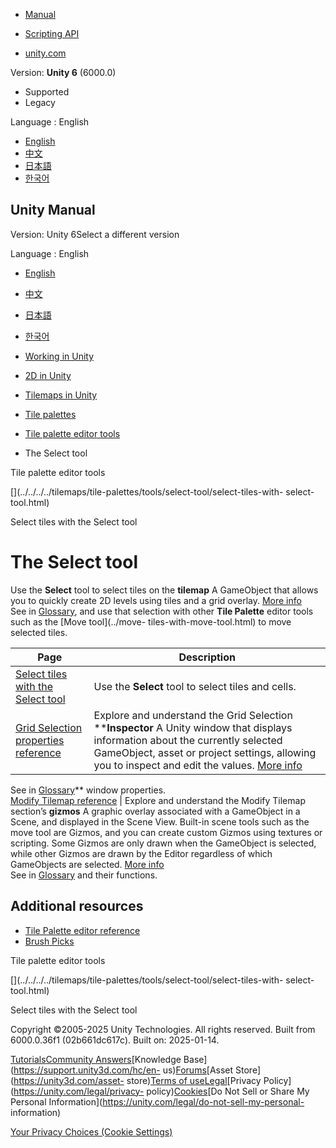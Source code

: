 [](https://docs.unity3d.com)

  * [Manual](../Manual/index.html)
  * [Scripting API](../ScriptReference/index.html)

  * [unity.com](https://unity.com/)

Version: **Unity 6** (6000.0)

  * Supported
  * Legacy

Language : English

  * [English](/Manual/tilemaps/tile-palettes/tools/select-tool/select-tool-landing.html)
  * [中文](/cn/current/Manual/tilemaps/tile-palettes/tools/select-tool/select-tool-landing.html)
  * [日本語](/ja/current/Manual/tilemaps/tile-palettes/tools/select-tool/select-tool-landing.html)
  * [한국어](/kr/current/Manual/tilemaps/tile-palettes/tools/select-tool/select-tool-landing.html)

[](https://docs.unity3d.com)

## Unity Manual

Version: Unity 6Select a different version

Language : English

  * [English](/Manual/tilemaps/tile-palettes/tools/select-tool/select-tool-landing.html)
  * [中文](/cn/current/Manual/tilemaps/tile-palettes/tools/select-tool/select-tool-landing.html)
  * [日本語](/ja/current/Manual/tilemaps/tile-palettes/tools/select-tool/select-tool-landing.html)
  * [한국어](/kr/current/Manual/tilemaps/tile-palettes/tools/select-tool/select-tool-landing.html)

  * [Working in Unity](../../../../working-in-unity.html)
  * [2D in Unity](../../../../Unity2D.html)
  * [Tilemaps in Unity](../../../../tilemaps/tilemaps-landing.html)
  * [Tile palettes](../../../../tilemaps/tile-palettes/tile-palette-landing.html)
  * [Tile palette editor tools](../../../../tilemaps/tile-palettes/tools/tile-palette-tools-landing.html)
  * The Select tool

[](../../../../tilemaps/tile-palettes/tools/tile-palette-tools-landing.html)

Tile palette editor tools

[](../../../../tilemaps/tile-palettes/tools/select-tool/select-tiles-with-
select-tool.html)

Select tiles with the Select tool

# The Select tool

Use the **Select** tool to select tiles on the **tilemap** A GameObject that
allows you to quickly create 2D levels using tiles and a grid overlay. [More
info](../../../../tilemaps/work-with-tilemaps/tilemap-reference.html)  
See in [Glossary](../../../../Glossary.html#Tilemap), and use that selection
with other **Tile Palette** editor tools such as the [Move tool](../move-
tiles-with-move-tool.html) to move selected tiles.

**Page** | **Description**  
---|---  
[Select tiles with the Select tool](select-tiles-with-select-tool.html) | Use the **Select** tool to select tiles and cells.  
[Grid Selection properties reference](grid-selection-properties-reference.html) | Explore and understand the Grid Selection ****Inspector** A Unity window that displays information about the currently selected GameObject, asset or project settings, allowing you to inspect and edit the values. [More info](../../../../UsingTheInspector.html)  
See in [Glossary](../../../../Glossary.html#Inspector)** window properties.  
[Modify Tilemap reference](modify-tilemap-reference.html) | Explore and understand the Modify Tilemap section’s **gizmos** A graphic overlay associated with a GameObject in a Scene, and displayed in the Scene View. Built-in scene tools such as the move tool are Gizmos, and you can create custom Gizmos using textures or scripting. Some Gizmos are only drawn when the GameObject is selected, while other Gizmos are drawn by the Editor regardless of which GameObjects are selected. [More info](../../../../GizmosMenu.html#GizmosIcons)  
See in [Glossary](../../../../Glossary.html#Gizmo) and their functions.  
  
## Additional resources

  * [Tile Palette editor reference](../../tile-palette-editor-reference.html)
  * [Brush Picks](../../brushes/brush-picks/tile-palette-brush-picks.html)

[](../../../../tilemaps/tile-palettes/tools/tile-palette-tools-landing.html)

Tile palette editor tools

[](../../../../tilemaps/tile-palettes/tools/select-tool/select-tiles-with-
select-tool.html)

Select tiles with the Select tool

Copyright ©2005-2025 Unity Technologies. All rights reserved. Built from
6000.0.36f1 (02b661dc617c). Built on: 2025-01-14.

[Tutorials](https://learn.unity.com/)[Community
Answers](https://answers.unity3d.com)[Knowledge
Base](https://support.unity3d.com/hc/en-
us)[Forums](https://forum.unity3d.com)[Asset Store](https://unity3d.com/asset-
store)[Terms of
use](https://docs.unity3d.com/Manual/TermsOfUse.html)[Legal](https://unity.com/legal)[Privacy
Policy](https://unity.com/legal/privacy-
policy)[Cookies](https://unity.com/legal/cookie-policy)[Do Not Sell or Share
My Personal Information](https://unity.com/legal/do-not-sell-my-personal-
information)

[Your Privacy Choices (Cookie Settings)](javascript:void\(0\);)

